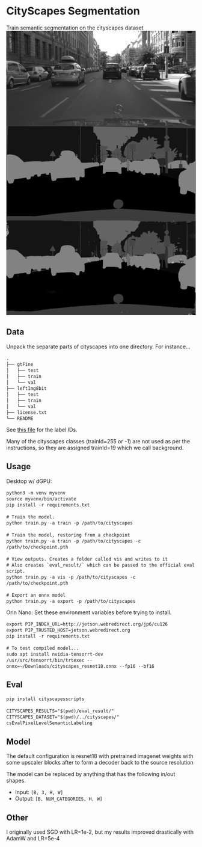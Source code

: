 # CityScapes Segmentation
Train semantic segmentation on the cityscapes dataset
![](imgs/sample_small.png)

## Data
Unpack the separate parts of cityscapes into one directory. For instance...
```
.
├── gtFine
│   ├── test
│   ├── train
│   └── val
├── leftImg8bit
│   ├── test
│   ├── train
│   └── val
├── license.txt
└── README
```
See [this file](https://github.com/mcordts/cityscapesScripts/blob/master/cityscapesscripts/helpers/labels.py) for the label IDs.

Many of the cityscapes classes (trainId=255 or -1) are not used as per the instructions, so they are assigned trainId=19 which we call background.


## Usage
Desktop w/ dGPU:
```
python3 -m venv myvenv
source myvenv/bin/activate
pip install -r requirements.txt

# Train the model.
python train.py -a train -p /path/to/cityscapes

# Train the model, restoring from a checkpoint
python train.py -a train -p /path/to/cityscapes -c /path/to/checkpoint.pth

# View outputs. Creates a folder called vis and writes to it
# Also creates `eval_result/` which can be passed to the official eval script.
python train.py -a vis -p /path/to/cityscapes -c /path/to/checkpoint.pth

# Export an onnx model
python train.py -a export -p /path/to/cityscapes

```

Orin Nano:
Set these environment variables before trying to install.
```
export PIP_INDEX_URL=http://jetson.webredirect.org/jp6/cu126
export PIP_TRUSTED_HOST=jetson.webredirect.org
pip install -r requirements.txt

# To test compiled model...
sudo apt install nvidia-tensorrt-dev
/usr/src/tensorrt/bin/trtexec --onnx=~/Downloads/cityscapes_resnet18.onnx --fp16 --bf16

```

## Eval
```
pip install cityscapesscripts

CITYSCAPES_RESULTS="$(pwd)/eval_result/" CITYSCAPES_DATASET="$(pwd)/../cityscapes/" csEvalPixelLevelSemanticLabeling
```

## Model
The default configuration is resnet18 with pretrained imagenet weights with some
upscaler blocks after to form a decoder back to the source resolution

The model can be replaced by anything that has the following in/out shapes.
* Input: `[B, 3, H, W]`
* Output: `[B, NUM_CATEGORIES, H, W]`

## Other
I originally used SGD with LR=1e-2, but my results improved drastically with AdamW and LR=5e-4
